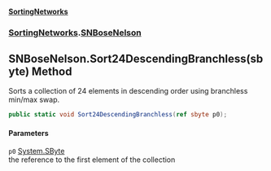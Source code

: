 #### [SortingNetworks](./index.md 'index')
### [SortingNetworks](./SortingNetworks.md 'SortingNetworks').[SNBoseNelson](./SortingNetworks-SNBoseNelson.md 'SortingNetworks.SNBoseNelson')
## SNBoseNelson.Sort24DescendingBranchless(sbyte) Method
Sorts a collection of 24 elements in descending order using branchless min/max swap.  
```csharp
public static void Sort24DescendingBranchless(ref sbyte p0);
```
#### Parameters
<a name='SortingNetworks-SNBoseNelson-Sort24DescendingBranchless(sbyte)-p0'></a>
`p0` [System.SByte](https://docs.microsoft.com/en-us/dotnet/api/System.SByte 'System.SByte')  
the reference to the first element of the collection  
  
